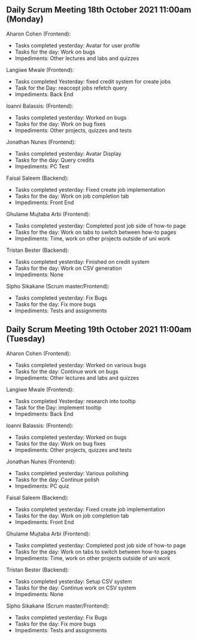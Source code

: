 ## Daily Scrum Meeting 18th October 2021 11:00am (Monday)

Aharon Cohen (Frontend):
- Tasks completed yesterday: Avatar for user profile
- Tasks for the day: Work on bugs
- Impediments: Other lectures and labs and quizzes

Langiwe Mwale (Frontend):
- Tasks completed Yesterday: fixed credit system for create jobs
- Task for the Day: reaccept jobs refetch query
- Impediments: Back End

Ioanni Balassis: (Frontend):
- Tasks completed yesterday: Worked on bugs
- Tasks for the day: Work on bug fixes
- Impediments: Other projects, quizzes and tests 

Jonathan Nunes (Frontend):
- Tasks completed yesterday: Avatar Display
- Tasks for the day: Query credits
- Impediments: PC Test

Faisal Saleem (Backend):
- Tasks completed yesterday: Fixed create job implementation
- Tasks for the day: Work on job completion tab
- Impediments: Front End

Ghulame Mujtaba Arbi (Frontend):
- Tasks completed yesterday: Completed post job side of how-to page
- Tasks for the day: Work on tabs to switch between how-to pages
- Impediments: Time, work on other projects outside of uni work

Tristan Bester (Backend):
- Tasks completed yesterday: Finished on credit system
- Tasks for the day: Work on CSV generation
- Impediments: None

Sipho Sikakane (Scrum master/Frontend):
- Tasks completed yesterday: Fix Bugs
- Tasks for the day: Fix more bugs
- Impediments: Tests and assignments

## Daily Scrum Meeting 19th October 2021 11:00am (Tuesday)

Aharon Cohen (Frontend):
- Tasks completed yesterday: Worked on various bugs
- Tasks for the day: Continue work on bugs
- Impediments: Other lectures and labs and quizzes

Langiwe Mwale (Frontend):
- Tasks completed Yesterday: research into tooltip
- Task for the Day: implement tooltip
- Impediments: Back End

Ioanni Balassis: (Frontend):
- Tasks completed yesterday: Worked on bugs
- Tasks for the day: Work on bug fixes
- Impediments: Other projects, quizzes and tests 

Jonathan Nunes (Frontend):
- Tasks completed yesterday: Various polishing
- Tasks for the day: Continue polish
- Impediments: PC quiz

Faisal Saleem (Backend):
- Tasks completed yesterday: Fixed create job implementation
- Tasks for the day: Work on job completion tab
- Impediments: Front End

Ghulame Mujtaba Arbi (Frontend):
- Tasks completed yesterday: Completed post job side of how-to page
- Tasks for the day: Work on tabs to switch between how-to pages
- Impediments: Time, work on other projects outside of uni work

Tristan Bester (Backend):
- Tasks completed yesterday: Setup CSV system
- Tasks for the day: Continue work on CSV system
- Impediments: None

Sipho Sikakane (Scrum master/Frontend):
- Tasks completed yesterday: Fix Bugs
- Tasks for the day: Fix more bugs
- Impediments: Tests and assignments

